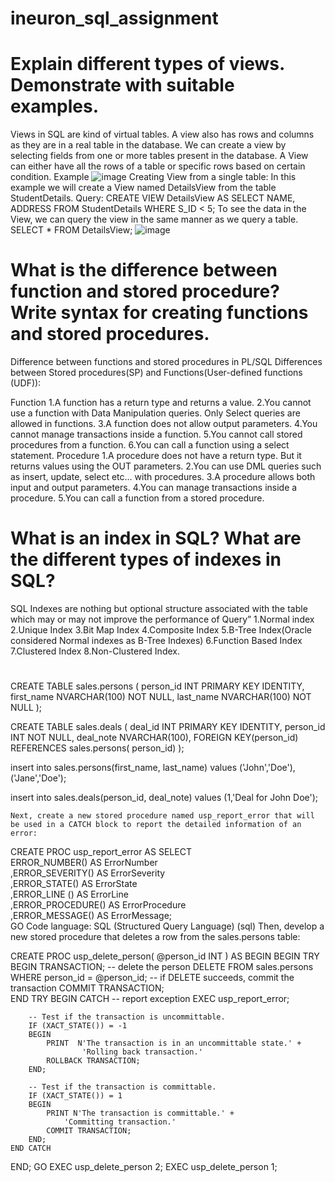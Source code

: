 # ineuron_sql_assignment
# Explain different types of views. Demonstrate with suitable examples.
Views in SQL are kind of virtual tables. A view also has rows and columns as they are in a real table in the database. 
We can create a view by selecting fields from one or more tables present in the database. 
A View can either have all the rows of a table or specific rows based on certain condition.
Example
![image](https://user-images.githubusercontent.com/88320437/153807269-0f988104-86df-46a5-9fc0-64bc4d749390.png)
Creating View from a single table:
In this example we will create a View named DetailsView from the table StudentDetails.
Query:
CREATE VIEW DetailsView AS
SELECT NAME, ADDRESS
FROM StudentDetails
WHERE S_ID < 5;
To see the data in the View, we can query the view in the same manner as we query a table.
SELECT * FROM DetailsView;
![image](https://user-images.githubusercontent.com/88320437/153807394-e8ab6187-b23a-45d1-8f74-f70d8a03c588.png)

# What is the difference between function and stored procedure? Write syntax for creating functions and stored procedures.
Difference between functions and stored procedures in PL/SQL
Differences between Stored procedures(SP) and Functions(User-defined functions (UDF)): 

Function
1.A function has a return type and returns a value.
2.You cannot use a function with Data Manipulation queries. Only Select queries are allowed in functions.
3.A function does not allow output parameters.
4.You cannot manage transactions inside a function.
5.You cannot call stored procedures from a function.
6.You can call a function using a select statement.
Procedure
1.A procedure does not have a return type. But it returns values using the OUT parameters.
2.You can use DML queries such as insert, update, select etc… with procedures.
3.A procedure allows both input and output parameters.
4.You can manage transactions inside a procedure.
5.You can call a function from a stored procedure.
# What is an index in SQL? What are the different types of indexes in SQL? 
SQL Indexes are nothing but optional structure associated with the table which may or may not improve the performance of Query”
1.Normal index
2.Unique Index
3.Bit Map Index
4.Composite Index
5.B-Tree Index(Oracle considered Normal indexes as B-Tree Indexes)
6.Function Based Index
7.Clustered Index
8.Non-Clustered Index.
# 
CREATE TABLE sales.persons
(
    person_id  INT
    PRIMARY KEY IDENTITY, 
    first_name NVARCHAR(100) NOT NULL, 
    last_name  NVARCHAR(100) NOT NULL
);

CREATE TABLE sales.deals
(
    deal_id   INT
    PRIMARY KEY IDENTITY, 
    person_id INT NOT NULL, 
    deal_note NVARCHAR(100), 
    FOREIGN KEY(person_id) REFERENCES sales.persons(
    person_id)
);

insert into 
    sales.persons(first_name, last_name)
values
    ('John','Doe'),
    ('Jane','Doe');

insert into 
    sales.deals(person_id, deal_note)
values
    (1,'Deal for John Doe');
    
    Next, create a new stored procedure named usp_report_error that will be used in a CATCH block to report the detailed information of an error:

CREATE PROC usp_report_error
AS
    SELECT   
        ERROR_NUMBER() AS ErrorNumber  
        ,ERROR_SEVERITY() AS ErrorSeverity  
        ,ERROR_STATE() AS ErrorState  
        ,ERROR_LINE () AS ErrorLine  
        ,ERROR_PROCEDURE() AS ErrorProcedure  
        ,ERROR_MESSAGE() AS ErrorMessage;  
GO
Code language: SQL (Structured Query Language) (sql)
Then, develop a new stored procedure that deletes a row from the sales.persons table:

CREATE PROC usp_delete_person(
    @person_id INT
) AS
BEGIN
    BEGIN TRY
        BEGIN TRANSACTION;
        -- delete the person
        DELETE FROM sales.persons 
        WHERE person_id = @person_id;
        -- if DELETE succeeds, commit the transaction
        COMMIT TRANSACTION;  
    END TRY
    BEGIN CATCH
        -- report exception
        EXEC usp_report_error;
        
        -- Test if the transaction is uncommittable.  
        IF (XACT_STATE()) = -1  
        BEGIN  
            PRINT  N'The transaction is in an uncommittable state.' +  
                    'Rolling back transaction.'  
            ROLLBACK TRANSACTION;  
        END;  
        
        -- Test if the transaction is committable.  
        IF (XACT_STATE()) = 1  
        BEGIN  
            PRINT N'The transaction is committable.' +  
                'Committing transaction.'  
            COMMIT TRANSACTION;     
        END;  
    END CATCH
END;
GO
EXEC usp_delete_person 2;
EXEC usp_delete_person 1;
